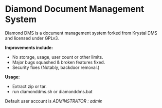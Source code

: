 # Diamond Document Management System
Diamond DMS is a document management system forked from Krystal DMS and licensed under GPLv3.

**Improvements include:**
* No storage, usage, user count or other limits.
* Major bugs squashed & broken features fixed.
* Security fixes (Notably, backdoor removal.)

**Usage:**
* Extract zip or tar.
* run diamonddms.sh or diamonddms.bat

Default user account is *ADMINSTRATOR : admin*
